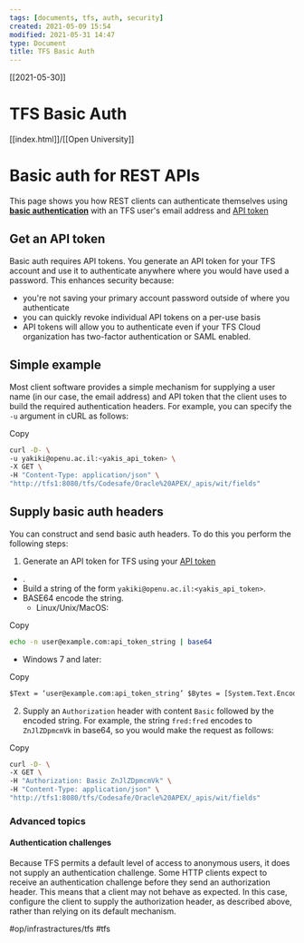 ```yaml
---
tags: [documents, tfs, auth, security]  
created: 2021-05-09 15:54
modified: 2021-05-31 14:47
type: Document
title: TFS Basic Auth
---
```

[[2021-05-30]]
# TFS Basic Auth
[[index.html]]/[[Open University]]





# Basic auth for REST APIs
This page shows you how REST clients can authenticate themselves using **[basic authentication](http://en.wikipedia.org/wiki/Basic_access_authentication)** with an TFS user's email address and [API token](http://tfs1:8080/tfs/Codesafe/_details/security/tokens)




## Get an API token

Basic auth requires API tokens. You generate an API token for your TFS account and use it to authenticate anywhere where you would have used a password. This enhances security because:

-   you're not saving your primary account password outside of where you authenticate
-   you can quickly revoke individual API tokens on a per-use basis
-   API tokens will allow you to authenticate even if your TFS Cloud organization has two-factor authentication or SAML enabled.



## Simple example

Most client software provides a simple mechanism for supplying a user name (in our case, the email address) and API token that the client uses to build the required authentication headers. For example, you can specify the `-u` argument in cURL as follows:

Copy

```bash
curl -D- \
-u yakiki@openu.ac.il:<yakis_api_token> \
-X GET \
-H "Content-Type: application/json" \
"http://tfs1:8080/tfs/Codesafe/Oracle%20APEX/_apis/wit/fields"
```

## Supply basic auth headers

You can construct and send basic auth headers. To do this you perform the following steps:

1.  Generate an API token for TFS using your [API token](http://tfs1:8080/tfs/Codesafe/_details/security/tokens)

-   .
-   Build a string of the form `yakiki@openu.ac.il:<yakis_api_token>`.
-   BASE64 encode the string.
    -   Linux/Unix/MacOS:
        

Copy

  ```bash  
  echo -n user@example.com:api_token_string | base64
 ```
    
-   Windows 7 and later:
    

Copy

```ps 
$Text = ‘user@example.com:api_token_string’ $Bytes = [System.Text.Encoding]::UTF8.GetBytes($Text) $EncodedText = [Convert]::ToBase64String($Bytes) $EncodedText
```

2.  Supply an `Authorization` header with content `Basic` followed by the encoded string. For example, the string `fred:fred` encodes to `ZnJlZDpmcmVk` in base64, so you would make the request as follows:

Copy

```bash
curl -D- \ 
-X GET \ 
-H "Authorization: Basic ZnJlZDpmcmVk" \ 
-H "Content-Type: application/json" \
"http://tfs1:8080/tfs/Codesafe/Oracle%20APEX/_apis/wit/fields"
```

### Advanced topics

#### Authentication challenges

Because TFS permits a default level of access to anonymous users, it does not supply an authentication challenge. Some HTTP clients expect to receive an authentication challenge before they send an authorization header. This means that a client may not behave as expected. In this case, configure the client to supply the authorization header, as described above, rather than relying on its default mechanism.



#op/infrastractures/tfs
#tfs